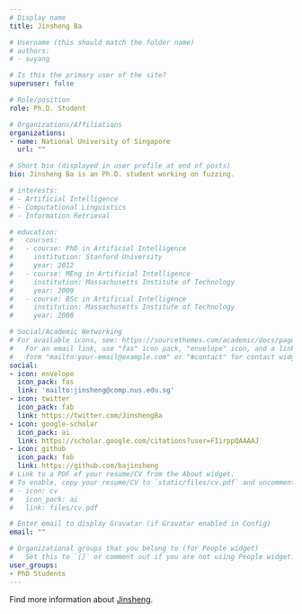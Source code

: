 ```yaml
---
# Display name
title: Jinsheng Ba

# Username (this should match the folder name)
# authors:
# - suyang

# Is this the primary user of the site?
superuser: false

# Role/position
role: Ph.D. Student

# Organizations/Affiliations
organizations:
- name: National University of Singapore
  url: ""

# Short bio (displayed in user profile at end of posts)
bio: Jinsheng Ba is an Ph.D. student working on fuzzing.

# interests:
# - Artificial Intelligence
# - Computational Linguistics
# - Information Retrieval

# education:
#   courses:
#   - course: PhD in Artificial Intelligence
#     institution: Stanford University
#     year: 2012
#   - course: MEng in Artificial Intelligence
#     institution: Massachusetts Institute of Technology
#     year: 2009
#   - course: BSc in Artificial Intelligence
#     institution: Massachusetts Institute of Technology
#     year: 2008

# Social/Academic Networking
# For available icons, see: https://sourcethemes.com/academic/docs/page-builder/#icons
#   For an email link, use "fas" icon pack, "envelope" icon, and a link in the
#   form "mailto:your-email@example.com" or "#contact" for contact widget.
social:
- icon: envelope
  icon_pack: fas
  link: 'mailto:jinsheng@comp.nus.edu.sg'
- icon: twitter
  icon_pack: fab
  link: https://twitter.com/JinshengBa
- icon: google-scholar
  icon_pack: ai
  link: https://scholar.google.com/citations?user=FIirppQAAAAJ
- icon: github
  icon_pack: fab
  link: https://github.com/bajinsheng
# Link to a PDF of your resume/CV from the About widget.
# To enable, copy your resume/CV to `static/files/cv.pdf` and uncomment the lines below.
# - icon: cv
#   icon_pack: ai
#   link: files/cv.pdf

# Enter email to display Gravatar (if Gravatar enabled in Config)
email: ""

# Organizational groups that you belong to (for People widget)
#   Set this to `[]` or comment out if you are not using People widget.
user_groups:
- PhD Students
---
```


Find more information about [Jinsheng](https://bajinsheng.github.io/).

